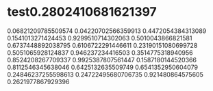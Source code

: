 # test0.2802410681621397
0.06821209785509574
0.04220702566359913
0.4472054384313089
0.1541013271424453
0.9299510714302063
0.5010043866821581
0.6737448892038795
0.6106722291446611
0.23190151080699728
0.5051065928124837
0.946237234416503
0.3514775318940956
0.8524208267709337
0.9925387807561447
0.1587180144520366
0.8112546345638046
0.6425132635509749
0.6541352950604079
0.24846237255598613
0.24722495680706735
0.921480864575605
0.2621977867929396
